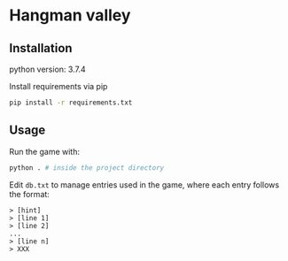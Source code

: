 # Hangman valley

## Installation
python version: 3.7.4

Install requirements via pip
```sh
pip install -r requirements.txt
```

## Usage
Run the game with:
```sh
python . # inside the project directory
``` 

Edit `db.txt` to manage entries used in the game, where each entry follows the format:
```
> [hint]
> [line 1]
> [line 2]
...
> [line n]
> XXX
```
